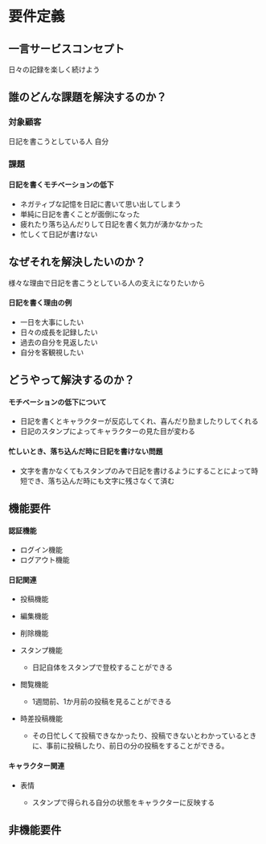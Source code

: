 # 要件定義
## 一言サービスコンセプト
日々の記録を楽しく続けよう
## 誰のどんな課題を解決するのか？
### 対象顧客
日記を書こうとしている人
自分
### 課題
#### 日記を書くモチベーションの低下
* ネガティブな記憶を日記に書いて思い出してしまう
* 単純に日記を書くことが面倒になった
* 疲れたり落ち込んだりして日記を書く気力が湧かなかった
* 忙しくて日記が書けない
## なぜそれを解決したいのか？
様々な理由で日記を書こうとしている人の支えになりたいから
#### 日記を書く理由の例
* 一日を大事にしたい
* 日々の成長を記録したい
* 過去の自分を見返したい
* 自分を客観視したい
## どうやって解決するのか？
#### モチベーションの低下について
* 日記を書くとキャラクターが反応してくれ、喜んだり励ましたりしてくれる
* 日記のスタンプによってキャラクターの見た目が変わる
#### 忙しいとき、落ち込んだ時に日記を書けない問題
* 文字を書かなくてもスタンプのみで日記を書けるようにすることによって時短でき、落ち込んだ時にも文字に残さなくて済む
## 機能要件
#### 認証機能
* ログイン機能
* ログアウト機能
#### 日記関連
* 投稿機能
* 編集機能
* 削除機能
* スタンプ機能

  - 日記自体をスタンプで登校することができる
* 閲覧機能

  - 1週間前、1か月前の投稿を見ることができる
* 時差投稿機能

  - その日忙しくて投稿できなかったり、投稿できないとわかっているときに、事前に投稿したり、前日の分の投稿をすることができる。
#### キャラクター関連
* 表情

  - スタンプで得られる自分の状態をキャラクターに反映する
## 非機能要件


